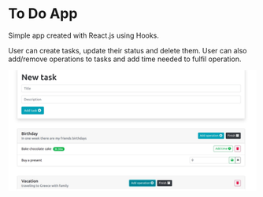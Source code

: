 # To Do App

Simple app created with React.js using Hooks. 

User can create tasks, update their status and delete them. User can also add/remove operations to tasks and add time needed to fulfil operation.


![Screenshot from app](./screenshots/screen1.jpg)
